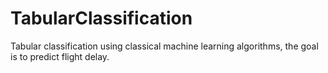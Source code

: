 # TabularClassification
Tabular classification using classical machine learning algorithms, the goal is to predict flight delay.
